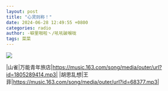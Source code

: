 ```yaml
---
layout: post
title: "心灵则称！"
date: 2024-06-28 12:49:55 +0800
categories: radio
author: -噼里啪啦丶/吼吼破喉咙
tags: 菜菜
---
```

![]({{site.baseurl}}/images/cover_20240628.jpg)

|山雀|万能青年旅店|https://music.163.com/song/media/outer/url?id=1805289414.mp3|
|胡思乱想|王菲|https://music.163.com/song/media/outer/url?id=68377.mp3|

